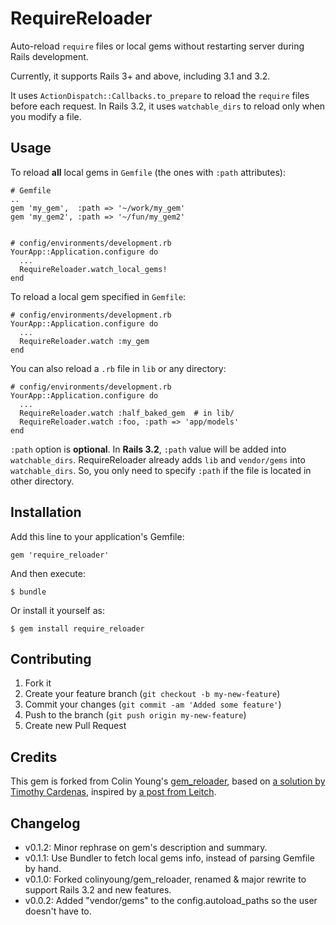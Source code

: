 # RequireReloader

Auto-reload `require` files or local gems without restarting server
during Rails development.

Currently, it supports Rails 3+ and above, including 3.1 and 3.2.

It uses `ActionDispatch::Callbacks.to_prepare` to reload the
`require` files before each request. In Rails 3.2, it uses 
`watchable_dirs` to reload only when you modify a file.

## Usage

To reload **all** local gems in `Gemfile` (the ones with `:path`
attributes):

    # Gemfile
    ..
    gem 'my_gem',  :path => '~/work/my_gem'
    gem 'my_gem2', :path => '~/fun/my_gem2'


    # config/environments/development.rb
    YourApp::Application.configure do
      ...
      RequireReloader.watch_local_gems!
    end

To reload a local gem specified in `Gemfile`:
    
    # config/environments/development.rb
    YourApp::Application.configure do
      ...
      RequireReloader.watch :my_gem
    end

You can also reload a `.rb` file in `lib` or any directory:

    # config/environments/development.rb
    YourApp::Application.configure do
      ...
      RequireReloader.watch :half_baked_gem  # in lib/
      RequireReloader.watch :foo, :path => 'app/models'
    end

`:path` option is **optional**. In **Rails 3.2**, `:path` value will be 
added into `watchable_dirs`. RequireReloader already adds 
`lib` and `vendor/gems` into `watchable_dirs`. So, you only need to
specify `:path` if the file is located in other directory.


## Installation

Add this line to your application's Gemfile:

    gem 'require_reloader'

And then execute:

    $ bundle

Or install it yourself as:

    $ gem install require_reloader

## Contributing

1. Fork it
2. Create your feature branch (`git checkout -b my-new-feature`)
3. Commit your changes (`git commit -am 'Added some feature'`)
4. Push to the branch (`git push origin my-new-feature`)
5. Create new Pull Request

## Credits

This gem is forked from Colin Young's [gem_reloader](https://github.com/colinyoung/gem_reloader), based on [a solution by Timothy Cardenas](http://timcardenas.com/automatically-reload-gems-in-rails-327-on-eve), inspired by [a post from Leitch](http://ileitch.github.com/2012/03/24/rails-32-code-reloading-from-lib.html).


## Changelog

- v0.1.2: Minor rephrase on gem's description and summary.
- v0.1.1: Use Bundler to fetch local gems info, instead of parsing Gemfile by hand.
- v0.1.0: Forked colinyoung/gem_reloader, renamed & major rewrite to support Rails 3.2 and new features.
- v0.0.2: Added "vendor/gems" to the config.autoload_paths so the user doesn't have to.
